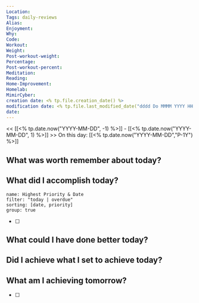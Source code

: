 ```yaml
---
Location: 
Tags: daily-reviews
Alias: 
Enjoyment: 
Why: 
Code: 
Workout: 
Weight: 
Post-workout-weight: 
Percentage: 
Post-workout-percent: 
Meditation: 
Reading: 
Home-Improvement: 
Homelab: 
MimirCyber: 
creation date: <% tp.file.creation_date() %>
modification date: <% tp.file.last_modified_date("dddd Do MMMM YYYY HH:mm:ss") %>
date:
---
```

<< [[<% tp.date.now("YYYY-MM-DD", -1) %>]] - [[<% tp.date.now("YYYY-MM-DD", 1) %>]] >>
On this day:  [[<% tp.date.now("YYYY-MM-DD","P-1Y") %>]]

## What was worth remember about today?


## What did I accomplish today?
```todoist
name: Highest Priority & Date 
filter: "today | overdue" 
sorting: [date, priority]
group: true
```
- [ ] 

## What could I have done better today?


## Did I achieve what I set to achieve today?


## What am I achieving tomorrow?
- [ ] 